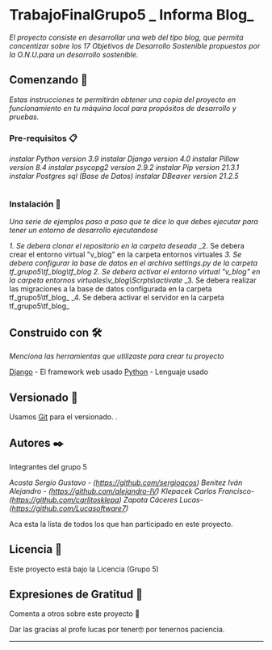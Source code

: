# TrabajoFinalGrupo5 _ Informa Blog_

_El proyecto consiste en desarrollar una web del tipo blog, que permita concentizar sobre los 17 Objetivos de Desarrollo Sostenible propuestos por la O.N.U.para un desarrollo sostenible._

## Comenzando 🚀

_Estas instrucciones te permitirán obtener una copia del proyecto en funcionamiento en tu máquina local para propósitos de desarrollo y pruebas._




### Pre-requisitos 📋

_instalar Python version 3.9_
_instalar Django version 4.0_
_instalar Pillow version 8.4_
_instalar psycopg2 version 2.9.2_
_instalar Pip version 21.3.1_
_instalar Postgres sql (Base de Datos)_
_instalar DBeaver version 21.2.5_
```

```

### Instalación 🔧

_Una serie de ejemplos paso a paso que te dice lo que debes ejecutar para tener un entorno de desarrollo ejecutandose_

_1. Se debera clonar el repositorio en la carpeta deseada_
_2. Se debera crear el entorno virtual "v_blog" en la carpeta  entornos virtuales
_3. Se debera configurar la base de datos en el archivo settings.py de la carpeta tf_grupo5\tf_blog\tf_blog_
_2. Se debera activar el entorno virtual "v_blog" en la carpeta  entornos virtuales\v_blog\Scrpts\activate_
_3. Se debera realizar las migraciones a la base de datos configurada en la carpeta tf_grupo5\tf_blog\_
_4. Se debera activar el servidor en la carpeta tf_grupo5\tf_blog\_




## Construido con 🛠️

_Menciona las herramientas que utilizaste para crear tu proyecto_

 [Django](https://www.djangoproject.com) - El framework web usado
 [Python](https://www.python.org/) - Lenguaje usado
 




## Versionado 📌

Usamos [Git](https://git-scm.com/) para el versionado. .

## Autores ✒️
Integrantes del grupo 5

 _Acosta Sergio Gustavo - (https://github.com/sergioacos)_
 _Benítez Iván Alejandro - (https://github.com/alejandro-IV)_
 _Klepacek Carlos Francisco- (https://github.com/carlitosklepa)_
 _Zapata Cáceres Lucas- (https://github.com/Lucasoftware7)_

Aca esta la lista de todos los que han participado en este proyecto. 

## Licencia 📄

Este proyecto está bajo la Licencia (Grupo 5) 

## Expresiones de Gratitud 🎁

 Comenta a otros sobre este proyecto 📢
 
 Dar las gracias  al profe lucas por tener🤓 por tenernos paciencia.




---
